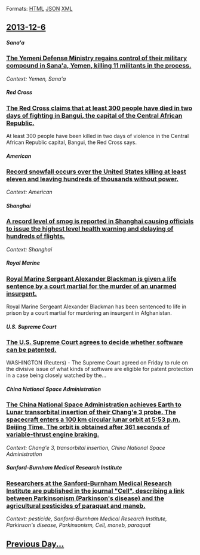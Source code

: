 
Formats: [HTML](2013/12/6/index.html)  [JSON](2013/12/6/index.json)  [XML](2013/12/6/index.xml)  

## [2013-12-6](/news/2013/12/6/index.md)

##### Sana'a
### [The Yemeni Defense Ministry regains control of their military compound in Sana'a, Yemen, killing 11 militants in the process. ](/news/2013/12/6/the-yemeni-defense-ministry-regains-control-of-their-military-compound-in-sana-a-yemen-killing-11-militants-in-the-process.md)
_Context: Yemen, Sana'a_

##### Red Cross
### [The Red Cross claims that at least 300 people have died in two days of fighting in Bangui, the capital of the Central African Republic. ](/news/2013/12/6/the-red-cross-claims-that-at-least-300-people-have-died-in-two-days-of-fighting-in-bangui-the-capital-of-the-central-african-republic.md)
At least 300 people have been killed in two days of violence in the Central African Republic capital, Bangui, the Red Cross says.

##### American
### [Record snowfall occurs over the United States killing at least eleven and leaving hundreds of thousands without power. ](/news/2013/12/6/record-snowfall-occurs-over-the-united-states-killing-at-least-eleven-and-leaving-hundreds-of-thousands-without-power.md)
_Context: American_

##### Shanghai
### [A record level of smog is reported in Shanghai causing officials to issue the highest level health warning and delaying of hundreds of flights.](/news/2013/12/6/a-record-level-of-smog-is-reported-in-shanghai-causing-officials-to-issue-the-highest-level-health-warning-and-delaying-of-hundreds-of-fligh.md)
_Context: Shanghai_

##### Royal Marine
### [Royal Marine Sergeant Alexander Blackman is given a life sentence by a court martial for the murder of an unarmed insurgent. ](/news/2013/12/6/royal-marine-sergeant-alexander-blackman-is-given-a-life-sentence-by-a-court-martial-for-the-murder-of-an-unarmed-insurgent.md)
Royal Marine Sergeant Alexander Blackman has been sentenced to life in prison by a court martial for murdering an insurgent in Afghanistan.

##### U.S. Supreme Court
### [The U.S. Supreme Court agrees to decide whether software can be patented. ](/news/2013/12/6/the-u-s-supreme-court-agrees-to-decide-whether-software-can-be-patented.md)
WASHINGTON (Reuters) - The Supreme Court agreed on Friday to rule on the divisive issue of what kinds of software are eligible for patent protection in a case being closely watched by the...

##### China National Space Administration
### [The China National Space Administration achieves Earth to Lunar transorbital insertion of their Chang'e 3 probe. The spacecraft enters a 100 km circular lunar orbit at 5:53 p.m. Beijing Time. The orbit is obtained after 361 seconds of variable-thrust engine braking. ](/news/2013/12/6/the-china-national-space-administration-achieves-earth-to-lunar-transorbital-insertion-of-their-chang-e-3-probe-the-spacecraft-enters-a-100.md)
_Context: Chang'e 3, transorbital insertion, China National Space Administration_

##### Sanford-Burnham Medical Research Institute
### [Researchers at the Sanford-Burnham Medical Research Institute are published in the journal "Cell", describing a link between Parkinsonism (Parkinson's disease) and the agricultural pesticides of paraquat and maneb. ](/news/2013/12/6/researchers-at-the-sanford-burnham-medical-research-institute-are-published-in-the-journal-cell-describing-a-link-between-parkinsonism-p.md)
_Context: pesticide, Sanford-Burnham Medical Research Institute, Parkinson's disease, Parkinsonism, Cell, maneb, paraquat_

## [Previous Day...](/news/2013/12/5/index.md)

